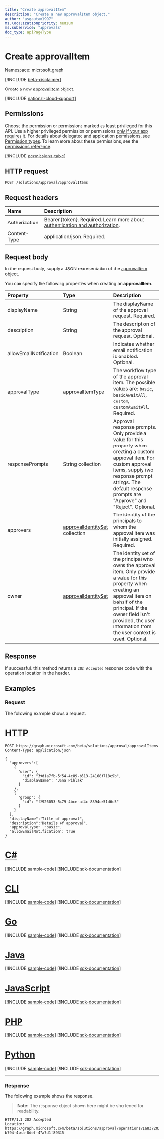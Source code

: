 ```yaml
---
title: "Create approvalItem"
description: "Create a new approvalItem object."
author: "asgautam1997"
ms.localizationpriority: medium
ms.subservice: "approvals"
doc_type: apiPageType
---
```


# Create approvalItem

Namespace: microsoft.graph

[!INCLUDE [beta-disclaimer](../../includes/beta-disclaimer.md)]

Create a new [approvalItem](../resources/approvalitem.md) object.

[!INCLUDE [national-cloud-support](../../includes/global-only.md)]

## Permissions

Choose the permission or permissions marked as least privileged for this API. Use a higher privileged permission or permissions [only if your app requires it](/graph/permissions-overview#best-practices-for-using-microsoft-graph-permissions). For details about delegated and application permissions, see [Permission types](/graph/permissions-overview#permission-types). To learn more about these permissions, see the [permissions reference](/graph/permissions-reference).

<!-- { "blockType": "permissions", "name": "approvalsolution_post_approvalitems" } -->
[!INCLUDE [permissions-table](../includes/permissions/approvalsolution-post-approvalitems-permissions.md)]

## HTTP request

<!-- {
  "blockType": "ignored"
}
-->
``` http
POST /solutions/approval/approvalItems
```

## Request headers

|Name|Description|
|:---|:---|
|Authorization|Bearer {token}. Required. Learn more about [authentication and authorization](/graph/auth/auth-concepts).|
|Content-Type|application/json. Required.|

## Request body

In the request body, supply a JSON representation of the [approvalItem](../resources/approvalitem.md) object.

You can specify the following properties when creating an **approvalItem**.

|Property|Type|Description|
|:---|:---|:---|
|displayName|String|The displayName of the approval request. Required.|
|description|String|The description of the approval request. Optional.|
|allowEmailNotification|Boolean|Indicates whether email notification is enabled. Optional.|
|approvalType|approvalItemType|The workflow type of the approval item. The possible values are: `basic`, `basicAwaitAll`, `custom`, `customAwaitAll`. Required.|
|responsePrompts|String collection|Approval response prompts. Only provide a value for this property when creating a custom approval item. For custom approval items, supply two response prompt strings. The default response prompts are "Approve" and "Reject". Optional.|
|approvers|[approvalIdentitySet](../resources/approvalidentityset.md) collection|The identity of the principals to whom the approval item was initially assigned. Required.|
|owner|[approvalIdentitySet](../resources/approvalidentityset.md)|The identity set of the principal who owns the approval item. Only provide a value for this property when creating an approval item on behalf of the principal. If the owner field isn't provided, the user information from the user context is used. Optional.|

## Response

If successful, this method returns a `202 Accepted` response code with the operation location in the header.

## Examples

### Request

The following example shows a request.
# [HTTP](#tab/http)
<!-- {
  "blockType": "request",
  "name": "create_approvalitem_from_"
}
-->
``` http
POST https://graph.microsoft.com/beta/solutions/approval/approvalItems
Content-Type: application/json

{
  "approvers":[
    {
      "user": {
        "id": "39d1a7fb-5f54-4c89-b513-241683718c9b",
        "displayName": "Jana Pihlak"
      }
    },
    {
      "group": {
        "id": "f2926053-5479-4bce-ad4c-8394ce51d6c5"
      }
    }
  ],
  "displayName":"Title of approval",
  "description":"Details of approval",
  "approvalType": "basic",
  "allowEmailNotification": true
}
```

# [C#](#tab/csharp)
[!INCLUDE [sample-code](../includes/snippets/csharp/create-approvalitem-from--csharp-snippets.md)]
[!INCLUDE [sdk-documentation](../includes/snippets/snippets-sdk-documentation-link.md)]

# [CLI](#tab/cli)
[!INCLUDE [sample-code](../includes/snippets/cli/create-approvalitem-from--cli-snippets.md)]
[!INCLUDE [sdk-documentation](../includes/snippets/snippets-sdk-documentation-link.md)]

# [Go](#tab/go)
[!INCLUDE [sample-code](../includes/snippets/go/create-approvalitem-from--go-snippets.md)]
[!INCLUDE [sdk-documentation](../includes/snippets/snippets-sdk-documentation-link.md)]

# [Java](#tab/java)
[!INCLUDE [sample-code](../includes/snippets/java/create-approvalitem-from--java-snippets.md)]
[!INCLUDE [sdk-documentation](../includes/snippets/snippets-sdk-documentation-link.md)]

# [JavaScript](#tab/javascript)
[!INCLUDE [sample-code](../includes/snippets/javascript/create-approvalitem-from--javascript-snippets.md)]
[!INCLUDE [sdk-documentation](../includes/snippets/snippets-sdk-documentation-link.md)]

# [PHP](#tab/php)
[!INCLUDE [sample-code](../includes/snippets/php/create-approvalitem-from--php-snippets.md)]
[!INCLUDE [sdk-documentation](../includes/snippets/snippets-sdk-documentation-link.md)]

# [Python](#tab/python)
[!INCLUDE [sample-code](../includes/snippets/python/create-approvalitem-from--python-snippets.md)]
[!INCLUDE [sdk-documentation](../includes/snippets/snippets-sdk-documentation-link.md)]

---

### Response

The following example shows the response.
> **Note:** The response object shown here might be shortened for readability.
<!-- {
  "blockType": "response",
  "truncated": true
}
-->
``` http
HTTP/1.1 202 Accepted
Location: https://graph.microsoft.com/beta/solutions/approval/operations/1a837203-b794-4cea-8def-47a7d1f89335
```

